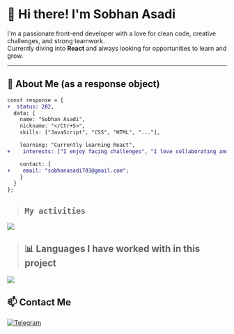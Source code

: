 # 👋 Hi there! I'm Sobhan Asadi

I'm a passionate front-end developer with a love for clean code, creative challenges, and strong teamwork.  
Currently diving into **React** and always looking for opportunities to learn and grow.

---

## 🚀 About Me (as a response object)

```diff
const response = {
+  status: 202,
  data: {
    name: "Sobhan Asadi",
    nickname: "</Ctr+S>",
    skills: ["JavaScript", "CSS", "HTML", "..."],

    learning: "Currently learning React",
+    interests: ["I enjoy facing challenges", "I love collaborating and working in teams"],

    contact: {
+    email: "sobhanasadi703@gmail.com";
    }
  }
};
```

> ## `My activities`
<img src="https://github-readme-stats.vercel.app/api?username=Sobhan-asadi&show_icons=true&theme=ambient_gradient"/>

> ##  📊 Languages I have worked with in this project
<img src="https://github-readme-stats.vercel.app/api/top-langs/?username=Sobhan-asadi&hide_progress=true"/>

## 📫 Contact Me

[![Telegram](https://img.shields.io/badge/Telegram-2CA5E0?style=for-the-badge&logo=telegram&logoColor=white)](https://t.me/YourUsername)

